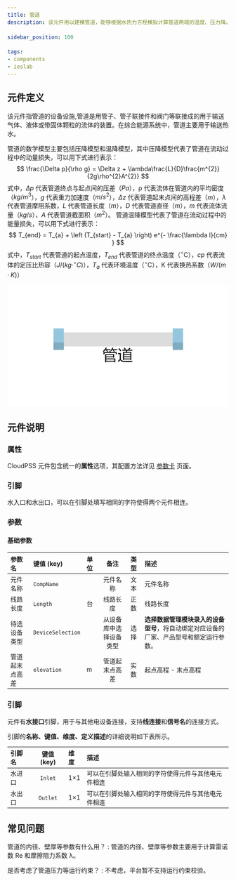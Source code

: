 ```yaml
---
title: 管道
description: 该元件用以建模管道，能够根据水热力方程模拟计算管道两端的温度、压力降。

sidebar_position: 100

tags: 
- components
- ieslab
---
```


## 元件定义

该元件指管道的设备设施,管道是用管子、管子联接件和阀门等联接成的用于输送气体、液体或带固体颗粒的流体的装置。在综合能源系统中，管道主要用于输送热水。


管道的数学模型主要包括压降模型和温降模型，其中压降模型代表了管道在流动过程中的动量损失，可以用下式进行表示：
 $$
 \frac{\Delta p}{\rho g} = \Delta z + \lambda\frac{L}{D}\frac{m^{2}}{2g\rho^{2}A^{2}}
 $$
式中，$\Delta p$ 代表管道终点与起点间的压差（$Pa$），ρ 代表流体在管道内的平均密度（$kg/m^3$），$g$ 代表重力加速度（$m/s^2$），$\Delta z$ 代表管道起末点间的高程差（$m$），$λ$ 代表管道摩阻系数，$L$ 代表管道长度（$m$），$D$ 代表管道直径（$m$），$m$ 代表流体流量（$kg/s$），$A$ 代表管道截面积（$m^2$）。 
管道温降模型代表了管道在流动过程中的能量损失，可以用下式进行表示：
 $$
  T_{end} = T_{a} + \left (T_{start} - T_{a} \right) e^{- \frac{\lambda l}{cm} } 
  $$
 式中，$T_{start}$ 代表管道的起点温度，$T_{end}$ 代表管道的终点温度（$^{\circ}$C），$cp$ 代表流体的定压比热容（$J/(kg· ^{\circ}C)$），$T_a$ 代表环境温度（$^{\circ}$C），K 代表换热系数（$W/(m·K)$）

![管道 =x200](./IES-HD-3Pipe.png )

## 元件说明



### 属性

CloudPSS 元件包含统一的**属性**选项，其配置方法详见 [参数卡](docs/documents/software/10-xstudio/20-simstudio/40-workbench/20-function-zone/30-design-tab/30-param-panel/index.md) 页面。


### 引脚
水入口和水出口，可以在引脚处填写相同的字符使得两个元件相连。

### 参数

#### 基础参数

| 参数名 | 键值 (key) | 单位 | 备注 | 类型 | 描述 |
| :--- | :--- | :--- | :--: | :--- | :--- |
| 元件名称 | `CompName` |  | 元件名称 | 文本 | 元件名称 |
| 线路长度 | `Length` | 台 | 线路长度 | 正数 | 线路长度 |
| 待选设备类型 | `DeviceSelection` |  | 从设备库中选择设备类型 | 选择 | **选择数据管理模块录入的设备型号**，将自动绑定对应设备的厂家、产品型号和额定运行参数。|
| 管道起末点高差 | `elevation` | m | 管道起末点高差 | 实数 | 起点高程 - 末点高程 |

### 引脚

元件有**水接口**引脚，用于与其他电设备连接，支持**线连接**和**信号名**的连接方式。

引脚的**名称、键值、维度、定义描述**的详细说明如下表所示。

| 引脚名 | 键值 (key)  | 维度 | 描述 |
| :--- | :--: | :--- | :--- |
| 水进口 | `Inlet` | 1×1 | 可以在引脚处输入相同的字符使得元件与其他电元件相连|
| 水出口 | `Outlet` | 1×1 | 可以在引脚处输入相同的字符使得元件与其他电元件相连|

## 常见问题

管道的内径、壁厚等参数有什么用？
:   管道的内径、壁厚等参数主要用于计算雷诺数 Re 和摩擦阻力系数 λ。

是否考虑了管道压力等运行约束？
:   不考虑，平台暂不支持运行约束校验。